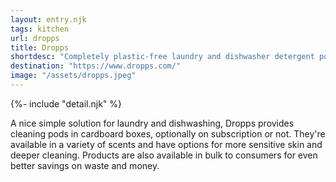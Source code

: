 ```yaml
---
layout: entry.njk
tags: kitchen
url: dropps
title: Dropps
shortdesc: "Completely plastic-free laundry and dishwasher detergent pods"
destination: "https://www.dropps.com/"
image: "/assets/dropps.jpeg"
---
```


{%- include "detail.njk" %}

<p>A nice simple solution for laundry and dishwashing, Dropps provides cleaning pods in cardboard boxes, optionally on subscription or not. They're available in a variety of scents and have options for more sensitive skin and deeper cleaning. Products are also available in bulk to consumers for even better savings on waste and money.</p>
